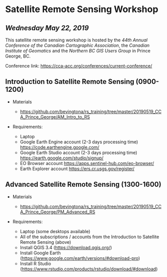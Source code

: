 # **Satellite Remote Sensing Workshop** 
## *Wednesday May 22, 2019*

This satellite remote sensing workshop is hosted by the *44th Annual Conference of the Canadian Cartographic Association*, the *Canadian  Institute of Geomatics* and the *Northern BC GIS Users Group* in Prince George, BC. 

Conference link: https://cca-acc.org/conferences/current-conference/

## **Introduction to Satellite Remote Sensing**  (0900-1200) 

* Materials  
  * https://github.com/bevingtona/rs_training/tree/master/20190519_CCA_Prince_George/AM_Intro_to_RS

* Requirements:  
  * Laptop
  * Google Earth Engine account (2-3 days processing time) https://code.earthengine.google.com/ 
  * Google Earth Studio account (2-3 days processing time) https://earth.google.com/studio/signup/ 
  * EO Browser account https://apps.sentinel-hub.com/eo-browser/ 
  * Earth Explorer account https://ers.cr.usgs.gov/register/ 

## **Advanced Satellite Remote Sensing** (1300-1600) 

* Materials  
  * https://github.com/bevingtona/rs_training/tree/master/20190519_CCA_Prince_George/PM_Advanced_RS

* Requirements: 
  * Laptop (some desktops available)
  * All of the subscriptions / accounts from the Introduction to Satellite Remote Sensing (above)
  * Install QGIS 3.4 (https://download.qgis.org/)
  * Install Google Earth (https://www.google.com/earth/versions/#download-pro)
  * Install R Studio (https://www.rstudio.com/products/rstudio/download/#download)

